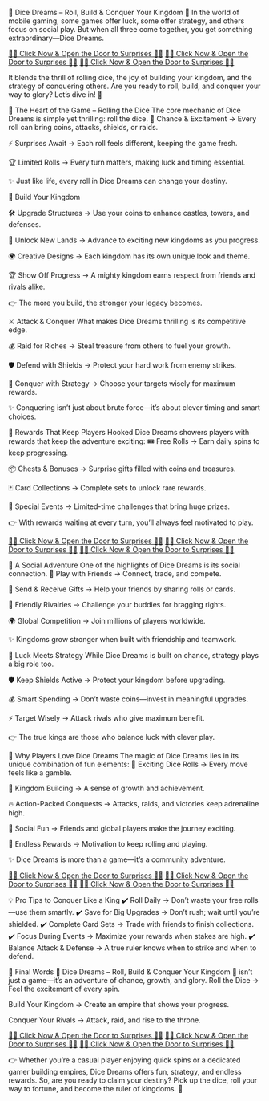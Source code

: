 🎲 Dice Dreams – Roll, Build & Conquer Your Kingdom 👑
In the world of mobile gaming, some games offer luck, some offer strategy, and others focus on social play. But when all three come together, you get something extraordinary—Dice Dreams.

[🎁✨ Click Now & Open the Door to Surprises 🚀💎](https://mygift.offerzeee.com/ddicee-ddreamm/ ) 
[🎁✨ Click Now & Open the Door to Surprises 🚀💎](https://mygift.offerzeee.com/ddicee-ddreamm/ ) 
[🎁✨ Click Now & Open the Door to Surprises 🚀💎](https://mygift.offerzeee.com/ddicee-ddreamm/ ) 

It blends the thrill of rolling dice, the joy of building your kingdom, and the strategy of conquering others. 
Are you ready to roll, build, and conquer your way to glory? Let’s dive in! 🚀

🎲 The Heart of the Game – Rolling the Dice
The core mechanic of Dice Dreams is simple yet thrilling: roll the dice.
🎯 Chance & Excitement → Every roll can bring coins, attacks, shields, or raids.

⚡ Surprises Await → Each roll feels different, keeping the game fresh.

🏆 Limited Rolls → Every turn matters, making luck and timing essential.

✨ Just like life, every roll in Dice Dreams can change your destiny.

🏰 Build Your Kingdom

🛠️ Upgrade Structures → Use your coins to enhance castles, towers, and defenses.

👑 Unlock New Lands → Advance to exciting new kingdoms as you progress.

🌍 Creative Designs → Each kingdom has its own unique look and theme.

🏆 Show Off Progress → A mighty kingdom earns respect from friends and rivals alike.

👉 The more you build, the stronger your legacy becomes.

⚔️ Attack & Conquer
What makes Dice Dreams thrilling is its competitive edge.

💰 Raid for Riches → Steal treasure from others to fuel your growth.

🛡️ Defend with Shields → Protect your hard work from enemy strikes.

🐉 Conquer with Strategy → Choose your targets wisely for maximum rewards.

✨ Conquering isn’t just about brute force—it’s about clever timing and smart choices.

🎁 Rewards That Keep Players Hooked
Dice Dreams showers players with rewards that keep the adventure exciting:
🎟️ Free Rolls → Earn daily spins to keep progressing.

📦 Chests & Bonuses → Surprise gifts filled with coins and treasures.

🃏 Card Collections → Complete sets to unlock rare rewards.

🎉 Special Events → Limited-time challenges that bring huge prizes.

👉 With rewards waiting at every turn, you’ll always feel motivated to play.

[🎁✨ Click Now & Open the Door to Surprises 🚀💎](https://mygift.offerzeee.com/ddicee-ddreamm/ ) 
[🎁✨ Click Now & Open the Door to Surprises 🚀💎](https://mygift.offerzeee.com/ddicee-ddreamm/ ) 
[🎁✨ Click Now & Open the Door to Surprises 🚀💎](https://mygift.offerzeee.com/ddicee-ddreamm/ ) 


👥 A Social Adventure
One of the highlights of Dice Dreams is its social connection.
💬 Play with Friends → Connect, trade, and compete.

🎁 Send & Receive Gifts → Help your friends by sharing rolls or cards.

🎯 Friendly Rivalries → Challenge your buddies for bragging rights.

🌍 Global Competition → Join millions of players worldwide.

✨ Kingdoms grow stronger when built with friendship and teamwork.

🧠 Luck Meets Strategy
While Dice Dreams is built on chance, strategy plays a big role too.

🛡️ Keep Shields Active → Protect your kingdom before upgrading.

💰 Smart Spending → Don’t waste coins—invest in meaningful upgrades.

⚡ Target Wisely → Attack rivals who give maximum benefit.

👉 The true kings are those who balance luck with clever play.

🌟 Why Players Love Dice Dreams
The magic of Dice Dreams lies in its unique combination of fun elements:
🎲 Exciting Dice Rolls → Every move feels like a gamble.

👑 Kingdom Building → A sense of growth and achievement.

🔥 Action-Packed Conquests → Attacks, raids, and victories keep adrenaline high.

🎉 Social Fun → Friends and global players make the journey exciting.

💎 Endless Rewards → Motivation to keep rolling and playing.

✨ Dice Dreams is more than a game—it’s a community adventure.

[🎁✨ Click Now & Open the Door to Surprises 🚀💎](https://mygift.offerzeee.com/ddicee-ddreamm/ ) 
[🎁✨ Click Now & Open the Door to Surprises 🚀💎](https://mygift.offerzeee.com/ddicee-ddreamm/ ) 
[🎁✨ Click Now & Open the Door to Surprises 🚀💎](https://mygift.offerzeee.com/ddicee-ddreamm/ ) 


💡 Pro Tips to Conquer Like a King
✔️ Roll Daily → Don’t waste your free rolls—use them smartly.
 ✔️ Save for Big Upgrades → Don’t rush; wait until you’re shielded.
 ✔️ Complete Card Sets → Trade with friends to finish collections.
 ✔️ Focus During Events → Maximize your rewards when stakes are high.
 ✔️ Balance Attack & Defense → A true ruler knows when to strike and when to defend.

🎯 Final Words
🎲 Dice Dreams – Roll, Build & Conquer Your Kingdom 👑 isn’t just a game—it’s an adventure of chance, growth, and glory.
Roll the Dice → Feel the excitement of every spin.

Build Your Kingdom → Create an empire that shows your progress.

Conquer Your Rivals → Attack, raid, and rise to the throne.

[🎁✨ Click Now & Open the Door to Surprises 🚀💎](https://mygift.offerzeee.com/ddicee-ddreamm/ ) 
[🎁✨ Click Now & Open the Door to Surprises 🚀💎](https://mygift.offerzeee.com/ddicee-ddreamm/ ) 
[🎁✨ Click Now & Open the Door to Surprises 🚀💎](https://mygift.offerzeee.com/ddicee-ddreamm/ ) 


👉 Whether you’re a casual player enjoying quick spins or a dedicated gamer building empires, Dice Dreams offers fun, strategy, and endless rewards.
So, are you ready to claim your destiny? Pick up the dice, roll your way to fortune, and become the ruler of kingdoms. 👑
